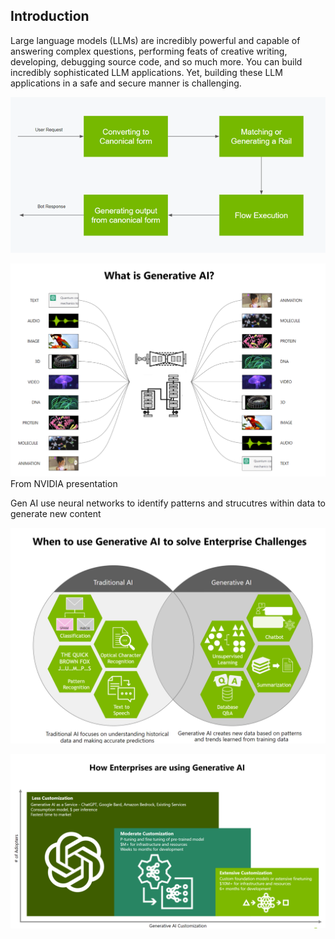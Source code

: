 ## Introduction

Large language models (LLMs) are incredibly powerful and capable of answering complex questions, performing feats of creative writing, developing, debugging source code, and so much more. You can build incredibly sophisticated LLM applications. Yet, building these LLM applications in a safe and secure manner is challenging.

![img_1.png](resources/img_1.png)

![img_2.png](resources/img_2.png)
From NVIDIA presentation

Gen AI use neural networks to identify patterns and strucutres within data to generate new content

![img_3.png](resources/img_3.png)

![img_4.png](resources/img_4.png)

